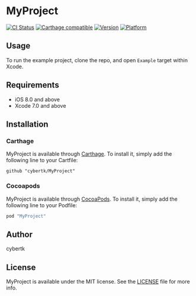 # MyProject

[![CI Status](http://img.shields.io/travis/cybertk/MyProject.svg?style=flat)](https://travis-ci.org/cybertk/MyProject)
[![Carthage compatible](https://img.shields.io/badge/Carthage-compatible-4BC51D.svg?style=flat)](https://github.com/Carthage/Carthage)
[![Version](https://img.shields.io/cocoapods/v/MyProject.svg?style=flat)](http://cocoapods.org/pods/MyProject)
[![Platform](https://img.shields.io/cocoapods/p/MyProject.svg?style=flat)](http://cocoapods.org/pods/MyProject)

## Usage

To run the example project, clone the repo, and open `Example` target within Xcode.

## Requirements

- iOS 8.0 and above
- Xcode 7.0 and above

## Installation

### Carthage

MyProject is available through [Carthage](https://github.com/carthage/carthage). To install it, simply add the following line to your Cartfile:

```
github "cybertk/MyProject"
```

### Cocoapods

MyProject is available through [CocoaPods](http://cocoapods.org). To install
it, simply add the following line to your Podfile:

```ruby
pod "MyProject"
```

## Author

cybertk

## License

MyProject is available under the MIT license. See the [LICENSE](LICENSE) file for more info.
